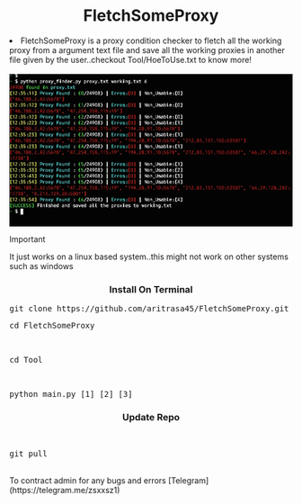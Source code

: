 <h1 align="center">
  FletchSomeProxy 
</h1>



<li>FletchSomeProxy is a proxy condition checker to fletch all the working proxy
from a argument text file and save all the
working proxies in another file given by the user..checkout Tool/HoeToUse.txt to
know more! </li>
<br>

<img src="https://github.com/aritrasa45/FletchSomeProxy/blob/main/Img.jpg" style="display:block; margin: 0 auto;">


>[!IMPORTANT]
>It just works on a linux based
>system..this might not work on
>other systems such as windows



<h3 align="center">
  Install On Terminal
</h3>

<pre>git clone https://github.com/aritrasa45/FletchSomeProxy.git</pre>

<pre>cd FletchSomeProxy</pre>
<br>

<pre>cd Tool</pre>
 <br>
 <pre>python main.py [1] [2] [3] </pre>


<h3 align="center">
  Update Repo
</h3>
<br>
<pre>git pull </pre>

<br>
To contract admin for any bugs and errors [Telegram](https://telegram.me/zsxxsz1)



